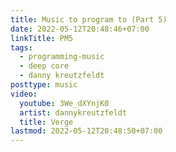 ```yaml
---
title: Music to program to (Part 5)
date: 2022-05-12T20:48:46+07:00
linkTitle: PM5
tags:
  - programming-music
  - deep core
  - danny kreutzfeldt
posttype: music
video:
  youtube: 3We_dXYnjK0
  artist: dannykreutzfeldt
  title: Verge
lastmod: 2022-05-12T20:48:50+07:00
---
```

